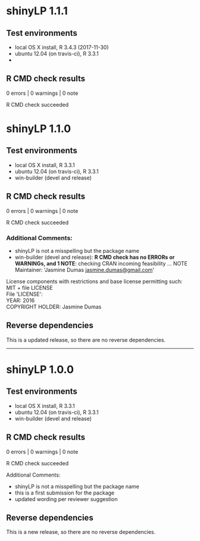 # shinyLP 1.1.1

## Test environments
* local OS X install, R 3.4.3 (2017-11-30)
* ubuntu 12.04 (on travis-ci), R 3.3.1
* 

## R CMD check results

0 errors | 0 warnings | 0 note

R CMD check succeeded



# shinyLP 1.1.0

## Test environments
* local OS X install, R 3.3.1
* ubuntu 12.04 (on travis-ci), R 3.3.1
* win-builder (devel and release)

## R CMD check results

0 errors | 0 warnings | 0 note

R CMD check succeeded

### Additional Comments:

* shinyLP is not a misspelling but the package name
* win-builder (devel and release): **R CMD check has no ERRORs or WARNINGs, and 1 NOTE**: checking CRAN incoming feasibility ... NOTE
Maintainer: 'Jasmine Dumas <jasmine.dumas@gmail.com>'

License components with restrictions and base license permitting such:    
  MIT + file LICENSE    
File 'LICENSE':     
  YEAR: 2016      
  COPYRIGHT HOLDER: Jasmine Dumas     

## Reverse dependencies

This is a updated release, so there are no reverse dependencies.

___

# shinyLP 1.0.0

## Test environments
* local OS X install, R 3.3.1
* ubuntu 12.04 (on travis-ci), R 3.3.1
* win-builder (devel and release)

## R CMD check results

0 errors | 0 warnings | 0 note

R CMD check succeeded

Additional Comments:
* shinyLP is not a misspelling but the package name
* this is a first submission for the package
* updated wording per reviewer suggestion


## Reverse dependencies

This is a new release, so there are no reverse dependencies.

